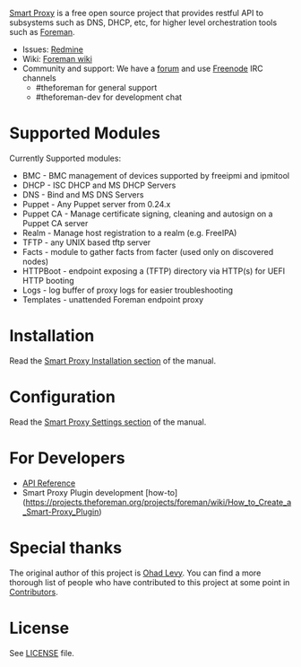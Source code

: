 [Smart Proxy](https://projects.theforeman.org/projects/smart-proxy/wiki) is a free open source project that provides restful API to subsystems such as DNS, DHCP, etc, for higher level orchestration tools such as [Foreman](https://github.com/theforeman/foreman).

* Issues: [Redmine](https://projects.theforeman.org/projects/smart-proxy/issues)
* Wiki: [Foreman wiki](https://projects.theforeman.org/projects/smart-proxy/wiki)
* Community and support: We have a [forum](https://community.theforeman.org) and use [Freenode](irc.freenode.net) IRC channels
    * #theforeman for general support
    * #theforeman-dev for development chat

# Supported Modules
Currently Supported modules:
 * BMC - BMC management of devices supported by freeipmi and ipmitool
 * DHCP - ISC DHCP and MS DHCP Servers
 * DNS - Bind and MS DNS Servers
 * Puppet - Any Puppet server from 0.24.x
 * Puppet CA - Manage certificate signing, cleaning and autosign on a Puppet CA server
 * Realm - Manage host registration to a realm (e.g. FreeIPA)
 * TFTP - any UNIX based tftp server
 * Facts - module to gather facts from facter (used only on discovered nodes)
 * HTTPBoot - endpoint exposing a (TFTP) directory via HTTP(s) for UEFI HTTP booting
 * Logs - log buffer of proxy logs for easier troubleshooting
 * Templates - unattended Foreman endpoint proxy

# Installation
Read the [Smart Proxy Installation section](https://theforeman.org/manuals/latest/index.html#4.3.1SmartProxyInstallation) of the manual.

# Configuration
Read the [Smart Proxy Settings section](https://theforeman.org/manuals/latest/index.html#4.3.2SmartProxySettings) of the manual.

# For Developers
* [API Reference](https://projects.theforeman.org/projects/smart-proxy/wiki/API)
* Smart Proxy Plugin development [how-to] (https://projects.theforeman.org/projects/foreman/wiki/How_to_Create_a_Smart-Proxy_Plugin)

# Special thanks
The original author of this project is [Ohad Levy](https://github.com/ohadlevy). You can find a more thorough list of people who have contributed to this project at some point in [Contributors](Contributors).

# License
See [LICENSE](LICENSE) file.
